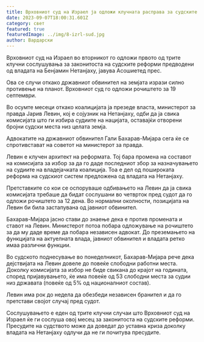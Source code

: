 ```yaml
---
title: Врховниот суд на Израел ја одложи клучната расправа за судските реформи
date: 2023-09-07T18:00:31.601Z
category: свет
featured: true
featuredImage: ../img/8-izrl-sud.jpg
author: Вардарски
---
```

Врховниот суд на Израел во вторникот го одложи првото од трите клучни сослушувања за законитоста на судските реформи предводени од владата на Бенјамин Нетанјаху, јавува Асошиетед прес.

Ова се случи откако државниот обвинител на земјата изрази силно противење на планот. Врховниот суд го одложи рочиштето за 19 септември.

Во осумте месеци откако коалицијата ја презеде власта, министерот за правда Јарив Левин, кој е сојузник на Нетанјаху, одби да ја свика комисијата што ги избира судиите на нацијата, оставајќи отворени бројни судски места низ целата земја.

Адвокатите на државниот обвинител Гали Бахарав-Мијара сега ќе се спротивстават на советот на министерот за правда.

Левин е клучен архитект на реформата. Тој бара промена на составот на комисијата за избор за да го даде последниот збор за назначувањето на судиите на владејачката коалиција. Тоа е дел од пошироката реформа на судскиот систем предложена од владата на Нетанјаху.

Претставките со кои се оспоруваше одбивањето на Левин да ја свика комисијата требаше да бидат сослушани во четврток пред судот да го одложи рочиштето за 12 дена. Во нормални околности, позицијата на Левин би била застапувана од јавниот обвинител.

Бахарав-Мијара јасно стави до знаење дека е против промената и ставот на Левин. Министерот потоа побара одложување на рочиштето за да му даде време да побара независен адвокат. До преземањето на функцијата на актуелната влада, јавниот обвинител и владата ретко имаа различни функции.

Во судското поднесување во понеделникот, Бахарав-Мијара рече дека дејствијата на Левин довеле до повеќе слободни работни места. Доколку комисијата за избор не биде свикана до крајот на годината, според пријавувањето, ќе има повеќе од 53 слободни места за судии низ државата (повеќе од 5% од националниот состав).

Левин има рок до недела да обезбеди независен бранител и да го претстави својот случај пред судот.

Сослушувањето е еден од трите клучни случаи што Врховниот суд на Израел ќе ги сослуша овој месец за законитоста на судските реформи. Пресудите на судството може да доведат до уставна криза доколку владата на Нетанјаху одлучи да не ги почитува пресудите.